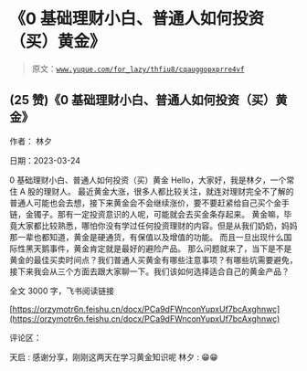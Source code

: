 # 《0 基础理财小白、普通人如何投资（买）黄金》

> 原文：[`www.yuque.com/for_lazy/thfiu8/cqauggopxprre4vf`](https://www.yuque.com/for_lazy/thfiu8/cqauggopxprre4vf)



## (25 赞)《0 基础理财小白、普通人如何投资（买）黄金》 

作者： 林夕 

日期：2023-03-24 

0 基础理财小白、普通人如何投资（买）黄金 Hello，大家好，我是林夕，一个常住 A 股的理财人。 最近黄金大涨，很多人都比较关注，就连对理财完全不了解的普通人可能也会去想，接下来黄金会不会继续涨价，要不要赶紧给自己买个金手链，金镯子。那有一定投资意识的人呢，可能就会去买金条存起来。 黄金嘛，毕竟大家都比较熟悉，哪怕你没有学过任何投资理财的内容。但是从我们奶奶，妈妈那一辈也都知道，黄金是硬通货，有保值以及增值的功能。 而且一旦出现什么国际性黑天鹅事件，黄金肯定就是最好的避险产品。 那么问题就来了，当下是不是黄金的最佳买卖时间点？我们普通人买黄金有哪些注意事项？有哪些坑需要避免，接下来我会从三个方面去跟大家聊一下。我们该如何选择适合自己的黄金产品？ 

全文 3000 字，飞书阅读链接 

[https://orzymotr6n.feishu.cn/docx/PCa9dFWnconYupxUf7bcAxghnwc](https://orzymotr6n.feishu.cn/docx/PCa9dFWnconYupxUf7bcAxghnwc) 

评论区： 

天启 : 感谢分享，刚刚这两天在学习黄金知识呢 林夕 : 😁😁